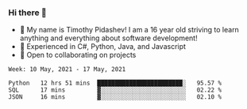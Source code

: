 ### Hi there 👋
- :adult: My name is Timothy Pidashev! I am a 16 year old striving to learn anything and everything about software development!
- :evergreen_tree: Experienced in C#, Python, Java, and Javascript
- 👯 Open to collaborating on projects

<!--START_SECTION:waka-->
```text
Week: 10 May, 2021 - 17 May, 2021

Python   12 hrs 51 mins  ████████████████████████░   95.57 % 
SQL      17 mins         ▓░░░░░░░░░░░░░░░░░░░░░░░░   02.22 % 
JSON     16 mins         ▓░░░░░░░░░░░░░░░░░░░░░░░░   02.10 % 
```
<!--END_SECTION:waka-->
